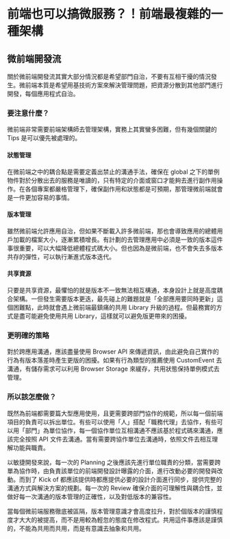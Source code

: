# 前端也可以搞微服務？！前端最複雜的一種架構

## 微前端開發流

關於微前端開發流其實大部分情況都是希望部門自治，不要有互相干擾的情況發生。微前端本質是希望用基技術方案來解決管理問題，把資源分散到其他部門進行開發，每個應用程式自治。

### 要注意什麼？

微前端非常需要前端架構師去管理架構，實務上其實蠻多困難，但有幾個關鍵的 Tips 是可以優先被處理的。

#### 狀態管理

在微前端之中的耦合點是需要定義出禁止的溝通手法，確保在 global 之下的單例物件對於分散出去的服務是唯讀的，只有特定的介面或窗口才能夠去進行副作用操作。在各個專案都嚴格管理下，確保副作用和狀態都是可預期，那管理微前端就會是一件更加容易的事情。

#### 版本管理

雖然微前端允許應用自治，但如果不斷載入許多微前端，那也會導致應用的總體用戶加載的檔案大小，逐漸累積增長。有計劃的去管理應用中必須是一致的版本這件事很重要，可以大幅降低總體程式碼大小。但也因為是微前端，也不會失去多版本共存的彈性，可以執行漸進式版本迭代。

#### 共享資源

只要是共享資源，最懼怕的就是版本不一致無法相互構通，本身設計上就是高度耦合架構。一但發生需要版本更迭，最先碰上的難題就是「全部應用要同時更新」這個困難點，此時就會遇上微前端最鎮痛的共用 Library 升級的過程。但最務實的方式是盡可能避免使用共用 Library，這樣就可以避免版更帶來的困擾。

### 更明確的策略

對於跨應用溝通，應該盡量使用 Browser API 來傳遞資訊，由此避免自己實作的行為有版本落差時產生更版的困擾。如果有行為類型的推薦使用 CustomEvent 去溝通，有儲存需求可以利用 Browser Storage 來緩存，共用狀態保持單例模式去管理。

### 所以該怎麼做？

既然為前端都需要篇大型應用使用，且更需要跨部門協作的規範，所以每一個前端項目的負責可以拆出單位。有些可以使用「人」搭配「職務代理」去協作，有些可以用「部門」為單位協作，每一個協作單位互相溝通不應該基於程式碼來溝通，應該完全按照 API 文件去溝通。當有需要跨協作單位去溝通時，依照文件去相互理解功能與職責。

以敏捷開發來說，每一次的 Planning 之後應該先進行單位職責的分類，當需要跨單為協作時，由負責該單位的前端開發設計曝露的介面，進行改動必要的開發與改動。而到了 Kick of 都應該提供時都應提供必要的設計介面進行同步，提供完整的溝通方式與解決方案的規劃。每一次的 Review 確保介面的可理解性與耦合性，並做好每一次溝通的版本管理的正確性，以及對低版本的兼容性。

當每個微前端服務徹底被區隔，版本管理意識才會高度拉升，對於個版本的謹慎程度才大大的被提高，而不是用較為輕忽的態度在修改程式。共用這件事應該是謹慎的，不能為共用而共用，而是有意識去抽象和共用。

